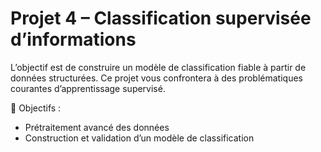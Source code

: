 # Projet 4 – Classification supervisée d’informations

L’objectif est de construire un modèle de classification fiable à partir de données structurées. Ce projet vous confrontera à des problématiques courantes d’apprentissage supervisé.

🔧 Objectifs :
- Prétraitement avancé des données
- Construction et validation d’un modèle de classification

